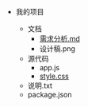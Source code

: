 - 我的项目
  
  - 文档
    - [需求分析.md](./data.md)
    - 设计稿.png
  - 源代码
    - app.js
    - [style.css](http://www.baidu.com)
  - 说明.txt
  - package.json
